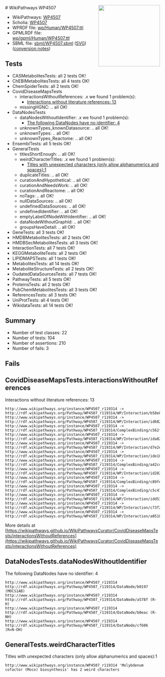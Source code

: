<img style="float: right; width: 200px" src="../logo.png" />
# WikiPathways WP4507

* WikiPathways: [WP4507](https://identifiers.org/wikipathways:WP4507)
* Scholia: [WP4507](https://scholia.toolforge.org/wikipathways/WP4507)
* WPRDF file: [wp/Human/WP4507.ttl](../wp/Human/WP4507.ttl)
* GPMLRDF file: [wp/gpml/Human/WP4507.ttl](../wp/gpml/Human/WP4507.ttl)
* SBML file: [sbml/WP4507.sbml](../sbml/WP4507.sbml) ([SVG](../sbml/WP4507.svg)) ([conversion notes](../sbml/WP4507.txt))

## Tests
* CASMetabolitesTests: all 2 tests OK!
* ChEBIMetabolitesTests: all 4 tests OK!
* ChemSpiderTests: all 2 tests OK!
* CovidDiseaseMapsTests
    * interactionsWithoutReferences: .x we found 1 problem(s):
        * [Interactions without literature references: 13](#9701cce4)
    * missingHGNC: .. all OK!
* DataNodesTests
    * dataNodesWithoutIdentifier: .x we found 1 problem(s):
        * [The following DataNodes have no identifier: 4](#d2d32fa3)
    * unknownTypes_knownDatasource: .. all OK!
    * unknownTypes: .. all OK!
    * unknownTypes_Reactome: .. all OK!
* EnsemblTests: all 5 tests OK!
* GeneralTests
    * titlesShortEnough: .. all OK!
    * weirdCharacterTitles: .x we found 1 problem(s):
        * [Titles with unexpected characters (only allow alphanumerics and spaces):1](#fda87b3f)
    * duplicateTitles: .. all OK!
    * curationAndHypothetical: .. all OK!
    * curationAndNeedsWork: .. all OK!
    * curationAndReactome: .. all OK!
    * noTags: .. all OK!
    * nullDataSources: .. all OK!
    * undefinedDataSources: .. all OK!
    * undefinedIdentifier: .. all OK!
    * emptyLabelOfNodeWithIdentifier: .. all OK!
    * dataNodeWithoutGraphId: .. all OK!
    * groupsHaveDetail: .. all OK!
* GeneTests: all 3 tests OK!
* HMDBMetabolitesTests: all 2 tests OK!
* HMDBSecMetabolitesTests: all 3 tests OK!
* InteractionTests: all 7 tests OK!
* KEGGMetaboliteTests: all 2 tests OK!
* LIPIDMAPSTests: all 1 tests OK!
* MetabolitesTests: all 14 tests OK!
* MetaboliteStructureTests: all 2 tests OK!
* OudatedDataSourcesTests: all 7 tests OK!
* PathwayTests: all 5 tests OK!
* ProteinsTests: all 2 tests OK!
* PubChemMetabolitesTests: all 3 tests OK!
* ReferencesTests: all 3 tests OK!
* UniProtTests: all 4 tests OK!
* WikidataTests: all 14 tests OK!


## Summary

* Number of test classes: 22
* Number of tests: 104
* Number of assertions: 210
* Number of fails: 3

## Fails

<a name="9701cce4" />

## CovidDiseaseMapsTests.interactionsWithoutReferences

Interactions without literature references: 13
```
http://www.wikipathways.org/instance/WP4507_r119314 -> http://rdf.wikipathways.org/Pathway/WP4507_r119314/WP/Interaction/b58e8
http://www.wikipathways.org/instance/WP4507_r119314 -> http://rdf.wikipathways.org/Pathway/WP4507_r119314/WP/Interaction/id6823823e
http://www.wikipathways.org/instance/WP4507_r119314 -> http://rdf.wikipathways.org/Pathway/WP4507_r119314/ComplexBinding/c562f
http://www.wikipathways.org/instance/WP4507_r119314 -> http://rdf.wikipathways.org/Pathway/WP4507_r119314/WP/Interaction/ida829bffd
http://www.wikipathways.org/instance/WP4507_r119314 -> http://rdf.wikipathways.org/Pathway/WP4507_r119314/WP/Interaction/d7e2e
http://www.wikipathways.org/instance/WP4507_r119314 -> http://rdf.wikipathways.org/Pathway/WP4507_r119314/WP/Interaction/ide18e07b8
http://www.wikipathways.org/instance/WP4507_r119314 -> http://rdf.wikipathways.org/Pathway/WP4507_r119314/ComplexBinding/a42cd
http://www.wikipathways.org/instance/WP4507_r119314 -> http://rdf.wikipathways.org/Pathway/WP4507_r119314/WP/Interaction/id282bd339
http://www.wikipathways.org/instance/WP4507_r119314 -> http://rdf.wikipathways.org/Pathway/WP4507_r119314/ComplexBinding/c89fe
http://www.wikipathways.org/instance/WP4507_r119314 -> http://rdf.wikipathways.org/Pathway/WP4507_r119314/ComplexBinding/c5c47
http://www.wikipathways.org/instance/WP4507_r119314 -> http://rdf.wikipathways.org/Pathway/WP4507_r119314/WP/Interaction/idd53e6019
http://www.wikipathways.org/instance/WP4507_r119314 -> http://rdf.wikipathways.org/Pathway/WP4507_r119314/WP/Interaction/c73f2
http://www.wikipathways.org/instance/WP4507_r119314 -> http://rdf.wikipathways.org/Pathway/WP4507_r119314/WP/Interaction/a0518
```

More details at [https://wikipathways.github.io/WikiPathwaysCurator/CovidDiseaseMapsTests/interactionsWithoutReferences](https://wikipathways.github.io/WikiPathwaysCurator/CovidDiseaseMapsTests/interactionsWithoutReferences)

<a name="d2d32fa3" />

## DataNodesTests.dataNodesWithoutIdentifier

The following DataNodes have no identifier: 4
```
http://www.wikipathways.org/instance/WP4507_r119314 http://rdf.wikipathways.org/Pathway/WP4507_r119314/DataNode/b0197 (MOCS1AB)
http://www.wikipathways.org/instance/WP4507_r119314 http://rdf.wikipathways.org/Pathway/WP4507_r119314/DataNode/a578f (R-H)
http://www.wikipathways.org/instance/WP4507_r119314 http://rdf.wikipathways.org/Pathway/WP4507_r119314/DataNode/b0eac (R-NH)
http://www.wikipathways.org/instance/WP4507_r119314 http://rdf.wikipathways.org/Pathway/WP4507_r119314/DataNode/cf606 (R=N-OH)
```

<a name="fda87b3f" />

## GeneralTests.weirdCharacterTitles

Titles with unexpected characters (only allow alphanumerics and spaces):1
```
http://www.wikipathways.org/instance/WP4507_r119314 'Molybdenum cofactor (Moco) biosynthesis' has 2 weird characters
```

